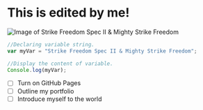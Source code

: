 # This is edited by me!

![Image of Strike Freedom Spec II & Mighty Strike Freedom](https://live.staticflickr.com/65535/53494768063_db9ec413fc_o.jpg)

``` javascript
//Declaring variable string.
var myVar = "Strike Freedom Spec II & Mighty Strike Freedom";

//Display the content of variable.
Console.log(myVar);
```
- [ ] Turn on GitHub Pages
- [ ] Outline my portfolio
- [ ] Introduce myself to the world
